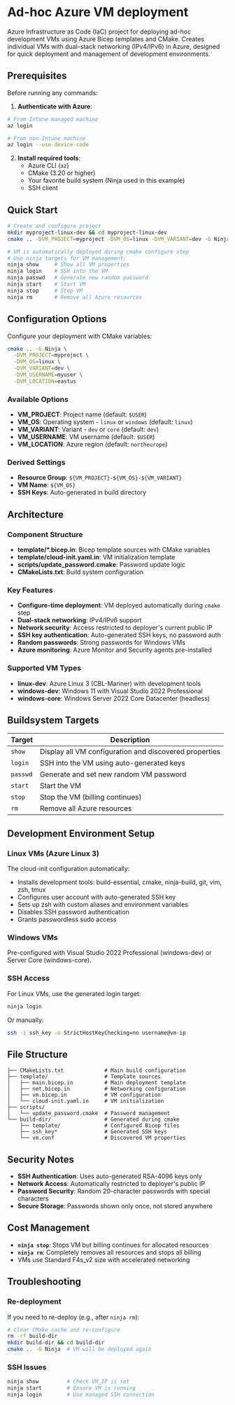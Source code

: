 # Ad-hoc Azure VM deployment

Azure Infrastructure as Code (IaC) project for deploying ad-hoc development VMs using Azure Bicep templates and CMake. Creates individual VMs with dual-stack networking (IPv4/IPv6) in Azure, designed for quick deployment and management of development environments.

## Prerequisites

Before running any commands:

1. **Authenticate with Azure**:
```bash
# From Intune managed machine
az login

# From non-Intune machine
az login --use-device-code
```

2. **Install required tools**:
   - Azure CLI (`az`)
   - CMake (3.20 or higher)
   - Your favorite build system (Ninja used in this example)
   - SSH client

## Quick Start

```bash
# Create and configure project
mkdir myproject-linux-dev && cd myproject-linux-dev
cmake .. -DVM_PROJECT=myproject -DVM_OS=linux -DVM_VARIANT=dev -G Ninja

# VM is automatically deployed during cmake configure step
# Use ninja targets for VM management:
ninja show     # Show all VM properties
ninja login    # SSH into the VM
ninja passwd   # Generate new random password
ninja start    # Start VM
ninja stop     # Stop VM
ninja rm       # Remove all Azure resources
```

## Configuration Options

Configure your deployment with CMake variables:

```bash
cmake .. -G Ninja \
  -DVM_PROJECT=myproject \
  -DVM_OS=linux \
  -DVM_VARIANT=dev \
  -DVM_USERNAME=myuser \
  -DVM_LOCATION=eastus
```

### Available Options
- **VM_PROJECT**: Project name (default: `$USER`)
- **VM_OS**: Operating system - `linux` or `windows` (default: `linux`)
- **VM_VARIANT**: Variant - `dev` or `core` (default: `dev`)
- **VM_USERNAME**: VM username (default: `$USER`)
- **VM_LOCATION**: Azure region (default: `northeurope`)

### Derived Settings
- **Resource Group**: `${VM_PROJECT}-${VM_OS}-${VM_VARIANT}`
- **VM Name**: `${VM_OS}`
- **SSH Keys**: Auto-generated in build directory

## Architecture

### Component Structure
- **template/*.bicep.in**: Bicep template sources with CMake variables
- **template/cloud-init.yaml.in**: VM initialization template
- **scripts/update_password.cmake**: Password update logic
- **CMakeLists.txt**: Build system configuration

### Key Features
- **Configure-time deployment**: VM deployed automatically during `cmake` step
- **Dual-stack networking**: IPv4/IPv6 support
- **Network security**: Access restricted to deployer's current public IP
- **SSH key authentication**: Auto-generated SSH keys, no password auth
- **Random passwords**: Strong passwords for Windows VMs
- **Azure monitoring**: Azure Monitor and Security agents pre-installed

### Supported VM Types
- **linux-dev**: Azure Linux 3 (CBL-Mariner) with development tools
- **windows-dev**: Windows 11 with Visual Studio 2022 Professional
- **windows-core**: Windows Server 2022 Core Datacenter (headless)

## Buildsystem Targets

| Target | Description |
|--------|-------------|
| `show` | Display all VM configuration and discovered properties |
| `login` | SSH into the VM using auto-generated keys |
| `passwd` | Generate and set new random VM password |
| `start` | Start the VM |
| `stop` | Stop the VM (billing continues) |
| `rm` | Remove all Azure resources |

## Development Environment Setup

### Linux VMs (Azure Linux 3)
The cloud-init configuration automatically:
- Installs development tools: build-essential, cmake, ninja-build, git, vim, zsh, tmux
- Configures user account with auto-generated SSH key
- Sets up zsh with custom aliases and environment variables
- Disables SSH password authentication
- Grants passwordless sudo access

### Windows VMs
Pre-configured with Visual Studio 2022 Professional (windows-dev) or Server Core (windows-core).

### SSH Access
For Linux VMs, use the generated login target:
```bash
ninja login
```

Or manually:
```bash
ssh -i ssh_key -o StrictHostKeyChecking=no username@vm-ip
```

## File Structure

```
├── CMakeLists.txt             # Main build configuration
├── template/                  # Template sources
│   ├── main.bicep.in          # Main deployment template
│   ├── net.bicep.in           # Networking configuration
│   ├── vm.bicep.in            # VM configuration
│   └── cloud-init.yaml.in     # VM initialization
├── scripts/
│   └── update_password.cmake  # Password management
└── build-dir/                 # Generated during cmake
    ├── template/              # Configured Bicep files
    ├── ssh_key*               # Generated SSH keys
    └── vm.conf                # Discovered VM properties
```

## Security Notes

- **SSH Authentication**: Uses auto-generated RSA-4096 keys only
- **Network Access**: Automatically restricted to deployer's public IP
- **Password Security**: Random 20-character passwords with special characters
- **Secure Storage**: Passwords shown only once, not stored anywhere

## Cost Management

- **`ninja stop`**: Stops VM but billing continues for allocated resources
- **`ninja rm`**: Completely removes all resources and stops all billing
- VMs use Standard F4s_v2 size with accelerated networking

## Troubleshooting

### Re-deployment
If you need to re-deploy (e.g., after `ninja rm`):
```bash
# Clear CMake cache and re-configure
rm -rf build-dir
mkdir build-dir && cd build-dir
cmake .. -G Ninja  # VM will be deployed again
```

### SSH Issues
```bash
ninja show         # Check VM_IP is set
ninja start        # Ensure VM is running
ninja login        # Use managed SSH connection
```
